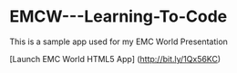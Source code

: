 # EMCW---Learning-To-Code

This is a sample app used for my EMC World Presentation

[Launch EMC World HTML5 App] (http://bit.ly/1Qx56KC)
